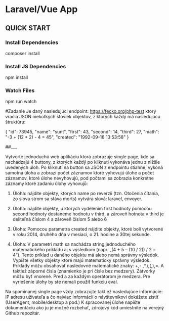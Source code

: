 # Laravel/Vue App

## QUICK START
### Install Dependencies
composer install
### Install JS Dependencies
npm install
### Watch Files
npm run watch

#Zadanie
Je daný nasledujúci endpoint: https://fecko.org/php-test ktorý vracia JSON niekoľkých
stoviek objektov, z ktorých každý má nasledujúcu štruktúru:

{
    "id": 73945,
    "name": "sunt",
    "first": 43,
    "second": 14,
    "third": 27,
    "math": "-3 + (12 * 2) - 4 = 45",
    "created": "1992-09-18 13:53:58"
}

##___

Vytvorte jednoduchú web aplikáciu ktorá zobrazuje single page, kde sa nachádzajú 4
buttony, z ktorých každý po kliknuti vykonáva jednu z nižšie uvedených úloh. Po kliknutí na
button sa JSON z endpointu stiahne, vykoná samotná úloha a zobrazí počet záznamov
ktoré vyhovujú úlohe a počet záznamov, ktoré úlohe nevyhovujú, pod počtami sa zobrazia
konkrétne záznamy ktoré zadaniu úlohy vyhovujů:

1. Úloha: nájdite objekty, ktorých name po reverzii (tzn. Otočenia čítania, zo slova
strom sa stáva morts) vytvára slová: laravel, envoyer.

2. Úloha: nájdite objekty, u ktorých vydelením first hodnoty pomocou second hodnoty
dostaneme hodnotu v third, a zároveň hotnota v third je deliteľná číslom 4 a zároveň
číslom 5 alebo 6

3. Úloha: Pomocou parametra created nájdite objekty, ktoré boli vytvorené v roku
2014, druhého dňa v mesiaci, o 21. hodine a 30tej sekunde.
4. Úloha: V parametri math sa nachádza string jednoduchého matematického príkladu
aj s výsledkom (napr. „(4 + 5 – (10 / 2)) / 2 = 4“). Tento príklad u daného objektu má
alebo nemá správny výsledok. Vypíšte všetky objekty ktoré majú matematicky
správny výsledok. Príklady môžu obsahovať nasledovné matematické znaky: +,-
,*,/,(,),=. A taktiež záporné čísla (znamienko je pri čísle bez medzery). Zátvorky môžu
byť vnorené. Pred a za každým operátorom je medzera. Pre vyriešenie úlohy by ste
nemali použiť funkciu eval.

Na spomínanej single page vždy zobrazujte taktiež nasledujúce informácie: IP adresu
užívateľa a čo najviac informácií o návštevníkovi dokážete zistiť (UserAgent, mobile/desktop
a pod.)
K spracovanej úlohe napíšte dokumentáciu ako ju je možné rozbehať, zdrojový kód
umiestnite na verejný Github repozitár. 
